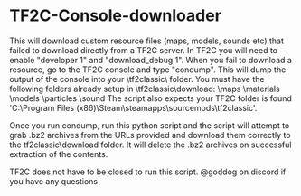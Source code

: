 ﻿# TF2C-Console-downloader

This will download custom resource files (maps, models, sounds etc) that failed to download directly from a TF2C server.
In TF2C you will need to enable "developer 1" and "download_debug 1". When you fail to download a resource, go to the TF2C console and type "condump". This will dump the output of the console into your \tf2classic\ folder. You must have the following folders already setup in \tf2classic\download:
\maps
\materials
\models
\particles
\sound
The script also expects your TF2C folder is found 'C:\Program Files (x86)\Steam\steamapps\sourcemods\tf2classic'.

Once you run condump, run this python script and the script will attempt to grab .bz2 archives from the URLs provided and download them correctly to the tf2classic\download folder. It will delete the .bz2 archives on successful extraction of the contents.

TF2C does not have to be closed to run this script.
@goddog on discord if you have any questions

